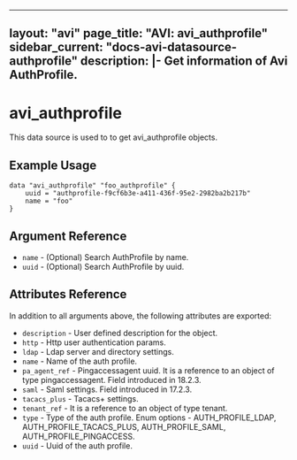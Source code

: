 <!--
    Copyright 2021 VMware, Inc.
    SPDX-License-Identifier: Mozilla Public License 2.0
-->
---
layout: "avi"
page_title: "AVI: avi_authprofile"
sidebar_current: "docs-avi-datasource-authprofile"
description: |-
  Get information of Avi AuthProfile.
---

# avi_authprofile

This data source is used to to get avi_authprofile objects.

## Example Usage

```hcl
data "avi_authprofile" "foo_authprofile" {
    uuid = "authprofile-f9cf6b3e-a411-436f-95e2-2982ba2b217b"
    name = "foo"
}
```

## Argument Reference

* `name` - (Optional) Search AuthProfile by name.
* `uuid` - (Optional) Search AuthProfile by uuid.

## Attributes Reference

In addition to all arguments above, the following attributes are exported:

* `description` - User defined description for the object.
* `http` - Http user authentication params.
* `ldap` - Ldap server and directory settings.
* `name` - Name of the auth profile.
* `pa_agent_ref` - Pingaccessagent uuid. It is a reference to an object of type pingaccessagent. Field introduced in 18.2.3.
* `saml` - Saml settings. Field introduced in 17.2.3.
* `tacacs_plus` - Tacacs+ settings.
* `tenant_ref` - It is a reference to an object of type tenant.
* `type` - Type of the auth profile. Enum options - AUTH_PROFILE_LDAP, AUTH_PROFILE_TACACS_PLUS, AUTH_PROFILE_SAML, AUTH_PROFILE_PINGACCESS.
* `uuid` - Uuid of the auth profile.

